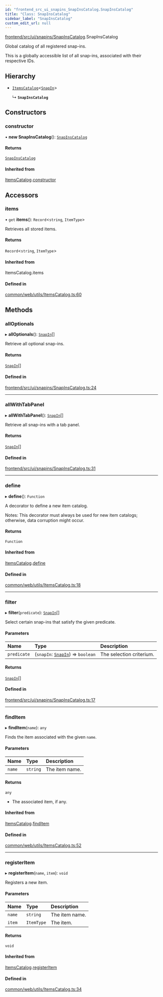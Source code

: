 ```yaml
---
id: "frontend_src_ui_snapins_SnapInsCatalog.SnapInsCatalog"
title: "Class: SnapInsCatalog"
sidebar_label: "SnapInsCatalog"
custom_edit_url: null
---
```


[frontend/src/ui/snapins/SnapInsCatalog](../modules/frontend_src_ui_snapins_SnapInsCatalog.md).SnapInsCatalog

Global catalog of all registered snap-ins.

This is a globally accessible list of all snap-ins, associated with their respective IDs.

## Hierarchy

- [`ItemsCatalog`](common_web_utils_ItemsCatalog.ItemsCatalog.md)<[`SnapIn`](frontend_src_ui_snapins_SnapIn.SnapIn.md)\>

  ↳ **`SnapInsCatalog`**

## Constructors

### constructor

• **new SnapInsCatalog**(): [`SnapInsCatalog`](frontend_src_ui_snapins_SnapInsCatalog.SnapInsCatalog.md)

#### Returns

[`SnapInsCatalog`](frontend_src_ui_snapins_SnapInsCatalog.SnapInsCatalog.md)

#### Inherited from

[ItemsCatalog](common_web_utils_ItemsCatalog.ItemsCatalog.md).[constructor](common_web_utils_ItemsCatalog.ItemsCatalog.md#constructor)

## Accessors

### items

• `get` **items**(): `Record`<`string`, `ItemType`\>

Retrieves all stored items.

#### Returns

`Record`<`string`, `ItemType`\>

#### Inherited from

ItemsCatalog.items

#### Defined in

[common/web/utils/ItemsCatalog.ts:60](https://github.com/Soroush9978/rds-ng/blob/165bdc6/src/common/web/utils/ItemsCatalog.ts#L60)

## Methods

### allOptionals

▸ **allOptionals**(): [`SnapIn`](frontend_src_ui_snapins_SnapIn.SnapIn.md)[]

Retrieve all optional snap-ins.

#### Returns

[`SnapIn`](frontend_src_ui_snapins_SnapIn.SnapIn.md)[]

#### Defined in

[frontend/src/ui/snapins/SnapInsCatalog.ts:24](https://github.com/Soroush9978/rds-ng/blob/165bdc6/src/frontend/src/ui/snapins/SnapInsCatalog.ts#L24)

___

### allWithTabPanel

▸ **allWithTabPanel**(): [`SnapIn`](frontend_src_ui_snapins_SnapIn.SnapIn.md)[]

Retrieve all snap-ins with a tab panel.

#### Returns

[`SnapIn`](frontend_src_ui_snapins_SnapIn.SnapIn.md)[]

#### Defined in

[frontend/src/ui/snapins/SnapInsCatalog.ts:31](https://github.com/Soroush9978/rds-ng/blob/165bdc6/src/frontend/src/ui/snapins/SnapInsCatalog.ts#L31)

___

### define

▸ **define**(): `Function`

A decorator to define a new item catalog.

Notes:
    This decorator must always be used for new item catalogs; otherwise, data corruption might occur.

#### Returns

`Function`

#### Inherited from

[ItemsCatalog](common_web_utils_ItemsCatalog.ItemsCatalog.md).[define](common_web_utils_ItemsCatalog.ItemsCatalog.md#define)

#### Defined in

[common/web/utils/ItemsCatalog.ts:18](https://github.com/Soroush9978/rds-ng/blob/165bdc6/src/common/web/utils/ItemsCatalog.ts#L18)

___

### filter

▸ **filter**(`predicate`): [`SnapIn`](frontend_src_ui_snapins_SnapIn.SnapIn.md)[]

Select certain snap-ins that satisfy the given predicate.

#### Parameters

| Name | Type | Description |
| :------ | :------ | :------ |
| `predicate` | (`snapIn`: [`SnapIn`](frontend_src_ui_snapins_SnapIn.SnapIn.md)) => `boolean` | The selection criterium. |

#### Returns

[`SnapIn`](frontend_src_ui_snapins_SnapIn.SnapIn.md)[]

#### Defined in

[frontend/src/ui/snapins/SnapInsCatalog.ts:17](https://github.com/Soroush9978/rds-ng/blob/165bdc6/src/frontend/src/ui/snapins/SnapInsCatalog.ts#L17)

___

### findItem

▸ **findItem**(`name`): `any`

Finds the item associated with the given ``name``.

#### Parameters

| Name | Type | Description |
| :------ | :------ | :------ |
| `name` | `string` | The item name. |

#### Returns

`any`

- The associated item, if any.

#### Inherited from

[ItemsCatalog](common_web_utils_ItemsCatalog.ItemsCatalog.md).[findItem](common_web_utils_ItemsCatalog.ItemsCatalog.md#finditem)

#### Defined in

[common/web/utils/ItemsCatalog.ts:52](https://github.com/Soroush9978/rds-ng/blob/165bdc6/src/common/web/utils/ItemsCatalog.ts#L52)

___

### registerItem

▸ **registerItem**(`name`, `item`): `void`

Registers a new item.

#### Parameters

| Name | Type | Description |
| :------ | :------ | :------ |
| `name` | `string` | The item name. |
| `item` | `ItemType` | The item. |

#### Returns

`void`

#### Inherited from

[ItemsCatalog](common_web_utils_ItemsCatalog.ItemsCatalog.md).[registerItem](common_web_utils_ItemsCatalog.ItemsCatalog.md#registeritem)

#### Defined in

[common/web/utils/ItemsCatalog.ts:34](https://github.com/Soroush9978/rds-ng/blob/165bdc6/src/common/web/utils/ItemsCatalog.ts#L34)
